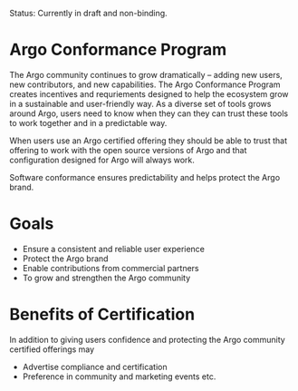 Status: Currently in draft and non-binding. 

# Argo Conformance Program
The Argo community continues to grow dramatically – adding new users, new contributors, and new capabilities. The Argo Conformance Program creates incentives and requriements designed to help the ecosystem grow in a sustainable and user-friendly way. As a diverse set of tools grows around Argo, users need to know when they can they can trust these tools to work together and in a predictable way.

When users use an Argo certified offering they should be able to trust that offering to work with the open source versions of Argo and that configuration designed for Argo will always work.

Software conformance ensures predictability and helps protect the Argo brand. 

# Goals
* Ensure a consistent and reliable user experience
* Protect the Argo brand
* Enable contributions from commercial partners
* To grow and strengthen the Argo community

# Benefits of Certification
In addition to giving users confidence and protecting the Argo community certified offerings may
* Advertise compliance and certification
* Preference in community and marketing events etc.